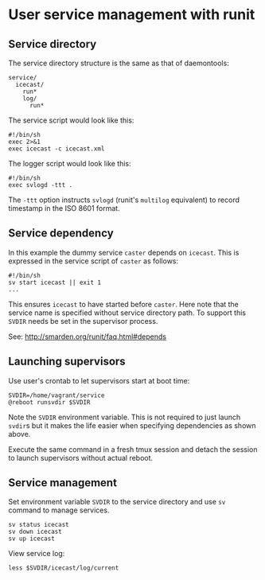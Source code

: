 # User service management with runit

## Service directory

The service directory structure is the same as that of daemontools:

    service/
      icecast/
        run*
        log/
          run*

The service script would look like this:

    #!/bin/sh
    exec 2>&1
    exec icecast -c icecast.xml

The logger script would look like this:

    #!/bin/sh
    exec svlogd -ttt .

The `-ttt` option instructs `svlogd` (runit's `multilog` equivalent) to record
timestamp in the ISO 8601 format.

## Service dependency

In this example the dummy service `caster` depends on `icecast`. This is
expressed in the service script of `caster` as follows:

    #!/bin/sh
    sv start icecast || exit 1
    ...

This ensures `icecast` to have started before `caster`. Here note that the
service name is specified without service directory path. To support this
`SVDIR` needs be set in the supervisor process.

See: http://smarden.org/runit/faq.html#depends

## Launching supervisors

Use user's crontab to let supervisors start at boot time:

    SVDIR=/home/vagrant/service
    @reboot runsvdir $SVDIR

Note the `SVDIR` environment variable. This is not required to just launch
`svdir`s but it makes the life easier when specifying dependencies as shown
above.

Execute the same command in a fresh tmux session and detach the session to
launch supervisors without actual reboot.

## Service management

Set environment variable `SVDIR` to the service directory and use `sv` command
to manage services.

    sv status icecast
    sv down icecast
    sv up icecast

View service log:

    less $SVDIR/icecast/log/current
